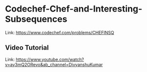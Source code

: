 # Codechef-Chef-and-Interesting-Subsequences
Link: https://www.codechef.com/problems/CHEFINSQ
## Video Tutorial
Link: https://www.youtube.com/watch?v=ay3mQ2ORevo&ab_channel=DivyanshuKumar
